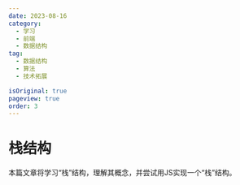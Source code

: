 ```yaml
---
date: 2023-08-16
category:
  - 学习
  - 前端
  - 数据结构
tag:
  - 数据结构
  - 算法
  - 技术拓展

isOriginal: true
pageview: true
order: 3
---
```


# **栈结构**

本篇文章将学习“栈”结构，理解其概念，并尝试用JS实现一个“栈”结构。
<!-- more -->